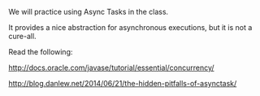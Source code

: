 We will practice using Async Tasks in the class.

It provides a nice abstraction for asynchronous executions, but it is not a cure-all.

Read the following:

http://docs.oracle.com/javase/tutorial/essential/concurrency/

http://blog.danlew.net/2014/06/21/the-hidden-pitfalls-of-asynctask/
